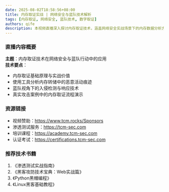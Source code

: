 ```yaml
---
date: 2025-08-02T18:58:56+08:00
title: 内存取证实战 | 网络安全与蓝队技术解析
tags: [内存取证, 网络安全, 蓝队技术, 数字取证]
authors: qife
description: 本视频直播深入探讨内存取证技术，涵盖网络安全实战场景下的内存数据分析方法、蓝队防御策略，并演示相关工具链的使用。适合数字取证与安全运维人员学习提升。
---
```


### 直播内容概要
**主题**：内存取证技术在网络安全与蓝队行动中的应用  
**技术要点**：
- 内存取证基础原理与实战价值
- 使用工具分析内存转储中的恶意活动痕迹
- 蓝队视角下的入侵检测与响应技术
- 真实攻击案例中的内存取证流程演示

### 资源链接
- 视频赞助：https://www.tcm.rocks/Sponsors  
- 渗透测试服务：https://tcm-sec.com  
- 培训课程：https://academy.tcm-sec.com  
- 认证考试：https://certifications.tcm-sec.com  

### 推荐技术书籍
1. 《渗透测试实战指南》  
2. 《黑客攻防技术宝典：Web实战篇》  
3. 《Python黑帽编程》  
4. 《Linux黑客基础教程》  

